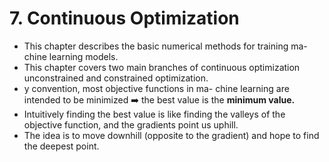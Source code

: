 # 7. Continuous Optimization

- This chapter describes the basic numerical methods for training ma- chine learning models.
- This chapter covers two main branches of continuous optimization unconstrained and constrained optimization.
- y convention, most objective functions in ma- chine learning are intended to be minimized
  ➡️ the best value is the **minimum value.**
- Intuitively finding the best value is like finding the valleys of the objective function, and the gradients point us uphill.
- The idea is to move downhill (opposite to the gradient) and hope to find the deepest point.